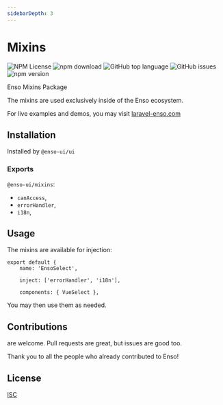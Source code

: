 ```yaml
---
sidebarDepth: 3
---
```


# Mixins

![NPM License](https://img.shields.io/npm/l/@enso-ui/mixins.svg)
![npm download](https://img.shields.io/npm/dm/@enso-ui/mixins.svg)
![GitHub top language](https://img.shields.io/github/languages/top/enso-ui/mixins.svg)
![GitHub issues](https://img.shields.io/github/issues/enso-ui/mixins.svg)
![npm version](https://img.shields.io/npm/v/@enso-ui/mixins.svg)

Enso Mixins Package

The mixins are used exclusively inside of the Enso ecosystem.

For live examples and demos, you may visit [laravel-enso.com](https://www.laravel-enso.com)

## Installation

Installed by `@enso-ui/ui`

### Exports

`@enso-ui/mixins`:
- `canAccess`, 
- `errorHandler`, 
- `i18n`, 

## Usage

The mixins are available for injection:

```vue
export default {
    name: 'EnsoSelect',

    inject: ['errorHandler', 'i18n'],

    components: { VueSelect },
``` 

You may then use them as needed.

## Contributions

are welcome. Pull requests are great, 
but issues are good too.

Thank you to all the people who already contributed to Enso!

## License

[ISC](https://opensource.org/licenses/ISC)
